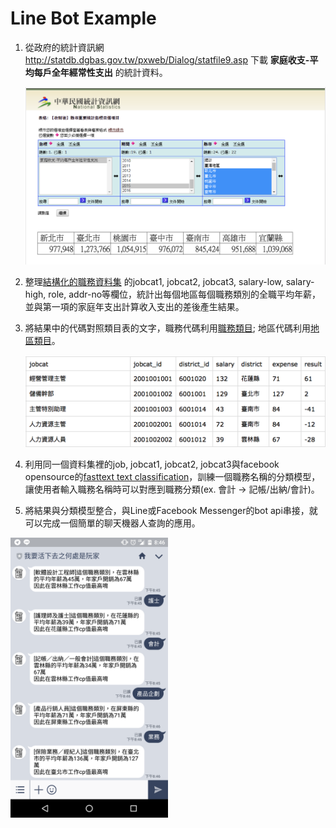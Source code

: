 # Line Bot Example

1. 從政府的統計資訊網 http://statdb.dgbas.gov.tw/pxweb/Dialog/statfile9.asp 下載 __家庭收支-平均每戶全年經常性支出__ 的統計資料。

	![expense](https://github.com/104corp/2017-104Hackathon-AppWebService/blob/master/linebot-example/expense.png)


2. 整理[結構化的職務資料集](https://github.com/104corp/2017-104Hackathon-AppWebService/blob/master/sample-data/job_structured_info_sample.csv) 的jobcat1, jobcat2, jobcat3, salary-low, salary-high, role, addr-no等欄位，統計出每個地區每個職務類別的全職平均年薪，並與第一項的家庭年支出計算收入支出的差後產生結果。

3. 將結果中的代碼對照類目表的文字，職務代碼利用[職務類目](https://github.com/104corp/2017-104Hackathon-AppWebService/blob/master/sample-data/job_category_sample.csv); 地區代碼利用[地區類目](https://github.com/104corp/2017-104Hackathon-AppWebService/blob/master/sample-data/district_sample.csv)。

	![result](https://github.com/104corp/2017-104Hackathon-AppWebService/blob/master/linebot-example/result.png)


4. 利用同一個資料集裡的job, jobcat1, jobcat2, jobcat3與facebook opensource的[fasttext text classification](https://github.com/facebookresearch/fastText)，訓練一個職務名稱的分類模型，讓使用者輸入職務名稱時可以對應到職務分類(ex. 會計 -> 記帳/出納/會計)。

	

5. 將結果與分類模型整合，與Line或Facebook Messenger的bot api串接，就可以完成一個簡單的聊天機器人查詢的應用。

<img src="https://github.com/104corp/2017-104Hackathon-AppWebService/blob/master/linebot-example/line_screenshot.png"  width="50%">
